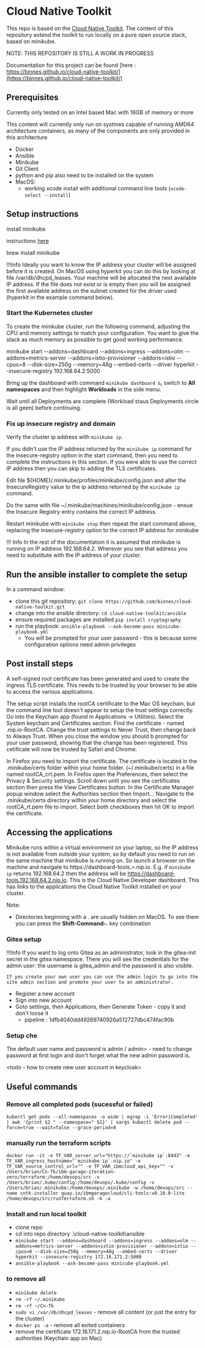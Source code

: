 # Cloud Native Toolkit

This repo is based on the [Cloud Native Toolkit](https://cloudnativetoolkit.dev).  The content of this repository extend the toolkit to run locally on a pure open source stack, based on minikube.

NOTE:  THIS REPOSITORY IS STILL A WORK IN PROGRESS

Documentation for this project can be found [here : https://binnes.github.io/cloud-native-toolkit/](https://binnes.github.io/cloud-native-toolkit/)
## Prerequisites

Currently only tested on an Intel based Mac with 16GB of memory or more

This content will currently only run on systmes capable of running AMD64 architecture containers, as many of the components are only provided in this architecture

- Docker
- Ansible
- Minikube
- Git Client
- python and pip also need to be installed on the system
- MacOS:
  - working xcode install with additional command line tools (```xcode-select --install```)


## Setup instructions

install minikube

instructions [here](https://minikube.sigs.k8s.io/docs/start/)

brew install minikube

!!!Info
    Ideally you want to know the IP address your cluster will be assigned before it is created.  On MacOS using hyperkit you can do this by looking at file /var/db/dhcpd_leases.  Your machine will be allocated the next available IP address.  If the file does not exist or is empty then you will be assigned the first available address on the subnet created for the driver used (hyperkit in the example command below).

### Start the Kubernetes cluster

To create the minikube cluster, run the following command, adjusting the CPU and memory settings to match your configuration.  You want to give the stack as much memory as possible to get good working performance.

minikube start --addons=dashboard --addons=ingress --addons=olm --addons=metrics-server --addons=istio-provisioner --addons=istio --cpus=8 --disk-size=250g --memory=48g --embed-certs --driver hyperkit --insecure-registry 192.168.64.2:5000

Bring up the dashboard with command ```minikube dashboard &```, switch to **All namespaces** and then highlight **Workloads** in the side menu.  

Wait until all Deployments are complete (Workload staus Deployments circle is all geen) before continuing.

### Fix up insecure registry and domain

Verify the cluster ip address with ```minikube ip```.

If you didn't use the IP address returned by the ```minikube ip``` command for the insecure-registry option in the start command, then you need to complete the instructions in this section.  If you were able to use the correct IP address then you can skip to adding the TLS certificates.

Edit file ${HOME}/.minikube/profiles/minikube/config.json and alter the InsecureRegistry value to the ip address returned by the ```minikube ip``` command.

Do the same with file ~/.minikube/machines/minikube/config.json - ensue the Insecure Registry entry contains the correct IP address.

Restart minikube with ```minikube stop``` then repeat the start command above, replacing the insecure-registry option to the correct IP address for minikube

!!! Info
    In the rest of the documentation it is assumed that minikube is running on IP address 192.168.64.2.  Wherever you see that address you need to substitute with the IP address of your cluster.

## Run the ansible installer to complete the setup

In a command window:

- clone this git repository: ```git clone https://github.com/binnes/cloud-native-toolkit.git```
- change into the ansible directory: ```cd cloud-native-toolkit/ansible```
- ensure required packages are installed ```pip install cryptography```
- run the playbook: ```ansible-playbook --ask-become-pass minicube-playbook.yml```
  - You will be prompted for your user password - this is because some configuration options need admin privileges


## Post install steps

A self-signed root certificate has been generated and used to create the ingress TLS certificate.  This needs to be trusted by your browser to be able to access the various applications.

The setup script installs the rootCA certificate to the Mac OS keychain, but the command line tool doesn't appear to setup the trust settings correctly.  Go into the Keychain app (found in Applications -> Utilities).  Select the System keychain and Certificates section.  Find the certificate - named <IP address>.nip.io-RootCA.  Change the trust settings to Never Trust, then change back to Always Trust.  When you close the window you should b prompted for your user password, showing that the change has been registered.  This cetificate will now be trusted by Safari and Chrome.

In Firefox you need to import the certificate.  The certificate is located in the .minikube/certs folder within your home folder. (~/.minikube/certs) in a file named rootCA_crt.pem.  In Firefox open the Preferences, then select the Privacy & Security settings.  Scroll down until you see the certificates section then press the View Certificates button.  In the Certificate Manager popup window select the Authorities section then Import... Navigate to the .minikube/certs directory within your home directory and select the rootCA_rt.pem file to import.  Select both checkboxes then hit OK to import the certificate.

## Accessing the applications

Minikube runs within a virtual environment on your laptop, so the IP address is not available from outside your system, so by default you need to run on the same machine that minikube is running on.  So launch a browser on the machine and navigate to https://dashboard-tools.<ip address>>.nip.io.  E.g. if ```minikube ip``` returns 192.168.64.2 then the address will be https://dashboard-tools.192.168.64.2.nip.io.  This is the Cloud Native Developer dashboard.  This has links to the applications the Cloud Native Toolkit installed on your cluster.

Note:

- Directories beginning with a . are usually hidden on MacOS.  To see them you can press the **Shift-Command-.** key combination

### Gitea setup

!!!Info
    If you want to log onto Gitea as an administrator, look in the gitea-init secret in the gitea namespace.  There you will see the credentials for the admin user: the username is gitea_admin and the password is also visible.  
    
    If you create your own user you can use the admin login to go into the site admin section and promote your user to an administrator.

- Register a new account
- Sign into new account
- Goto settings, then Applications, then Generate Token - copy it and don't loose it
    - pipeline : 1dfb4040dd49269740926a512727dbc474fac90b

### Setup che

The default user name and password is admin / admin> - need to change password at first login and don't forget what the new admin password is.

<todo - how to create new user account in keycloak>

## Useful commands

### Remove all completed pods (sucessful or failed)

```kubectl get pods --all-namespaces -o wide | egrep -i 'Error|Completed' | awk '{print $2 " --namespace=" $1}' | xargs kubectl delete pod --force=true --wait=false --grace-period=0```

### manually run the terraform scripts

```docker run -it -e TF_VAR_server_url="https://`minikube ip`:8443" -e TF_VAR_ingress_hostname="`minikube ip`.nip.io" -e TF_VAR_source_control_url="" -e TF_VAR_ibmcloud_api_key="" -v /Users/brian/Cn-Tk/ibm-garage-iteration-zero/terraform:/home/devops/src -v /Users/brian/.kube/config:/home/devops/.kube/config -v /Users/brian/.minikube:/home/devops/.minikube -w /home/devops/src --name cntk-installer quay.io/ibmgaragecloud/cli-tools:v0.10.0-lite /home/devops/src/runTerraform.sh -k -a```

### Install and run local toolkit

- clone repo
- cd into repo directory .\cloud-native-toolkit\ansible
- ```minikube start --addons=dashboard --addons=ingress --addons=olm --addons=metrics-server --addons=istio-provisioner --addons=istio --cpus=8 --disk-size=250g --memory=48g --embed-certs --driver hyperkit --insecure-registry 172.16.171.2:5000```
- ```ansible-playbook --ask-become-pass minicube-playbook.yml```

### to remove all

- ```minikube delete```
- ```rm -rf ~/.minikube```
- ```rm -rf ~/Cn-Tk```
- ```sudo vi /var/db/dhcpd_leases``` - remove all content (or just the entry for the cluster)
- ```docker ps -a``` - remove all exited containers
- remove the certificate 172.16.171.2.nip.io-RootCA from the trusted authorities (Keychain app on Mac)